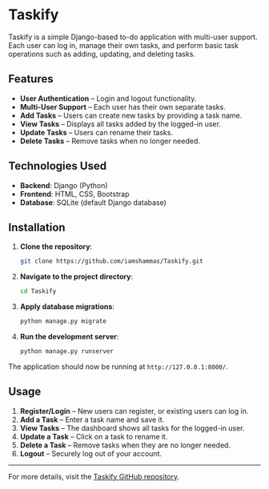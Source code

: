 # Taskify  

Taskify is a simple Django-based to-do application with multi-user support. Each user can log in, manage their own tasks, and perform basic task operations such as adding, updating, and deleting tasks.  

## Features  

- **User Authentication** – Login and logout functionality.  
- **Multi-User Support** – Each user has their own separate tasks.  
- **Add Tasks** – Users can create new tasks by providing a task name.  
- **View Tasks** – Displays all tasks added by the logged-in user.  
- **Update Tasks** – Users can rename their tasks.  
- **Delete Tasks** – Remove tasks when no longer needed.  

## Technologies Used

- **Backend**: Django (Python)
- **Frontend**: HTML, CSS, Bootstrap
- **Database**: SQLite (default Django database)

## Installation  

1. **Clone the repository**:  
   ```bash
   git clone https://github.com/iamshammas/Taskify.git
   ```  

2. **Navigate to the project directory**:  
   ```bash
   cd Taskify
   ```  

5. **Apply database migrations**:  
   ```bash
   python manage.py migrate  
   ```  

7. **Run the development server**:  
   ```bash
   python manage.py runserver  
   ```  

The application should now be running at `http://127.0.0.1:8000/`.  

## Usage  

1. **Register/Login** – New users can register, or existing users can log in.  
2. **Add a Task** – Enter a task name and save it.  
3. **View Tasks** – The dashboard shows all tasks for the logged-in user.  
4. **Update a Task** – Click on a task to rename it.  
5. **Delete a Task** – Remove tasks when they are no longer needed.  
6. **Logout** – Securely log out of your account.  

---

For more details, visit the [Taskify GitHub repository](https://github.com/iamshammas/Taskify).  
